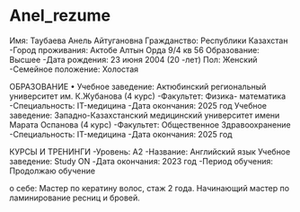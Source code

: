 # Anel_rezume
Имя: Таубаева Анель Айтугановна
Гражданство: Республики Казахстан
-Город проживания: Актобе Алтын Орда 9/4 кв 56 Образование: Высшее
-Дата рождения: 23 июня 2004 (20 -лет) Пол: Женский
-Семейное положение: Холостая

ОБРАЗОВАНИЕ
• Учебное заведение: Актюбинский региональный университет им. К.Жубанова (4 курс)
-Факультет: Физика- математика
-Специальность: IT-медицина
-Дата окончания: 2025 год
Учебное заведение: Западно-Казахстанский
медицинский университет имени Марата Оспанова (4 курс)
-Факультет: Общественное Здравоохранение 
-Специальность: IT-медицина
-Дата окончания: 2025 год

КУРСЫ И ТРЕНИНГИ
-Уровень: А2
-Название: Английский язык Учебное заведение: Study ON
-Дата окончания: 2023 год
-Период обучения: Продолжаю обучение

 о себе: Мастер по кератину волос, стаж 2 года.
 Начинающий мастер по ламинирование ресниц и бровей.
